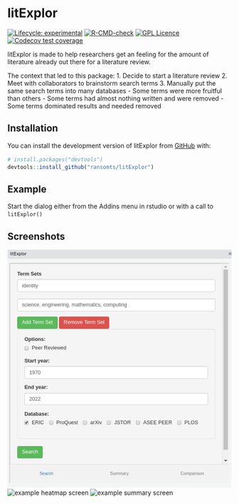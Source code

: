 
<!-- README.md is generated from README.Rmd. Please edit that file -->
<!-- https://devguide.ropensci.org/building.html?q=testing#readme -->

# litExplor

<!-- badges: start -->

[![Lifecycle:
experimental](https://img.shields.io/badge/lifecycle-experimental-orange.svg)](https://lifecycle.r-lib.org/articles/stages.html#experimental)
[![R-CMD-check](https://github.com/ransomts/litExplor/workflows/R-CMD-check/badge.svg)](https://github.com/ransomts/litExplor/actions)
[![GPL
Licence](https://badges.frapsoft.com/os/gpl/gpl.svg?v=103)](https://opensource.org/licenses/GPL-3.0/)
[![Codecov test
coverage](https://codecov.io/gh/ransomts/litExplor/branch/master/graph/badge.svg)](https://app.codecov.io/gh/ransomts/litExplor?branch=master)
<!-- badges: end -->

litExplor is made to help researchers get an feeling for the amount of
literature already out there for a literature review.

The context that led to this package: 1. Decide to start a literature
review 2. Meet with collaborators to brainstorm search terms 3. Manually
put the same search terms into many databases - Some terms were more
fruitful than others - Some terms had almost nothing written and were
removed - Some terms dominated results and needed removed

## Installation

You can install the development version of litExplor from
[GitHub](https://github.com/) with:

``` r
# install.packages("devtools")
devtools::install_github("ransomts/litExplor")
```

## Example

Start the dialog either from the Addins menu in rstudio or with a call
to `litExplor()`

## Screenshots

![example search screen](man/figures/search-example.png) ![example
heatmap screen](man/figures/heatmap-example.png) ![example summary
screen](man/figures/summary-example.png)

<!-- You'll still need to render `README.Rmd` regularly, to keep `README.md` up-to-date. `devtools::build_readme()` is handy for this. You could also use GitHub Actions to re-render `README.Rmd` every time you push. An example workflow can be found here: <https://github.com/r-lib/actions/tree/v1/examples>. -->
